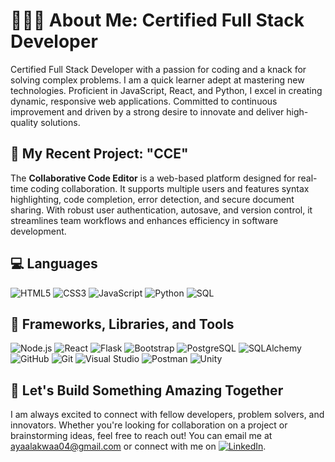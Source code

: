 # 👩‍💻🚀 About Me: Certified Full Stack Developer
Certified Full Stack Developer with a passion for coding and a knack for solving complex problems. I am a quick learner adept at mastering new technologies. Proficient in JavaScript, React, and Python, I excel in creating dynamic, responsive web applications. Committed to continuous improvement and driven by a strong desire to innovate and deliver high-quality solutions.

## 📖 My Recent Project: "CCE"
The **Collaborative Code Editor** is a web-based platform designed for real-time coding collaboration. It supports multiple users and features syntax highlighting, code completion, error detection, and secure document sharing. With robust user authentication, autosave, and version control, it streamlines team workflows and enhances efficiency in software development.

## 💻 Languages
![HTML5](https://img.shields.io/badge/-HTML5-E34F26?logo=html5&logoColor=white&style=flat-square)
![CSS3](https://img.shields.io/badge/-CSS3-1572B6?logo=css3&logoColor=white&style=flat-square)
![JavaScript](https://img.shields.io/badge/-JavaScript-F7DF1E?logo=javascript&logoColor=black&style=flat-square)
![Python](https://img.shields.io/badge/-Python-3776AB?logo=python&logoColor=white&style=flat-square)
![SQL](https://img.shields.io/badge/-SQL-003B57?logo=sqlite&logoColor=white&style=flat-square)

## 🔨 Frameworks, Libraries, and Tools
![Node.js](https://img.shields.io/badge/-Node.js-339933?logo=node.js&logoColor=white&style=flat-square)
![React](https://img.shields.io/badge/-React-61DAFB?logo=react&logoColor=black&style=flat-square)
![Flask](https://img.shields.io/badge/-Flask-000000?logo=flask&logoColor=white&style=flat-square)
![Bootstrap](https://img.shields.io/badge/-Bootstrap-563D7C?logo=bootstrap&logoColor=white&style=flat-square)
![PostgreSQL](https://img.shields.io/badge/-PostgreSQL-336791?logo=postgresql&logoColor=white&style=flat-square)
![SQLAlchemy](https://img.shields.io/badge/-SQLAlchemy-7F4D00?logo=sqlalchemy&logoColor=white&style=flat-square)
![GitHub](https://img.shields.io/badge/-GitHub-181717?logo=github&logoColor=white&style=flat-square)
![Git](https://img.shields.io/badge/-Git-F05032?logo=git&logoColor=white&style=flat-square)
![Visual Studio](https://img.shields.io/badge/-Visual_Studio-5C2D91?logo=visual%20studio&logoColor=white&style=flat-square)
![Postman](https://img.shields.io/badge/-Postman-FF6C37?logo=postman&logoColor=white&style=flat-square)
![Unity](https://img.shields.io/badge/-Unity-000000?logo=unity&logoColor=white&style=flat-square)

## 🌟 Let's Build Something Amazing Together
I am always excited to connect with fellow developers, problem solvers, and innovators. Whether you're looking for collaboration on a project or brainstorming ideas, feel free to reach out! You can email me at [ayaalakwaa04@gmail.com](mailto:ayaaalakwaa04@gmail.com) or connect with me on [![LinkedIn](https://img.shields.io/badge/-LinkedIn-0077B5?logo=linkedin&logoColor=white&style=flat-square)](https://www.linkedin.com/in/aya-alakwaa/).
